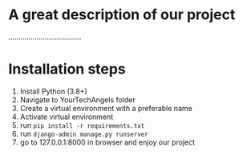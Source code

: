 # A great description of our project
....................................

# Installation steps
1. Install Python (3.8+)
2. Navigate to YourTechAngels folder
3. Create a virtual environment with a preferable name
4. Activate virtual environment
5. run `pip install -r requirements.txt`
6. run `django-admin manage.py runserver`
7. go to 127.0.0.1:8000 in browser and enjoy our project